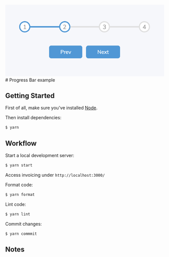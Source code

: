 <div align="center" >
  <img src="social.png" alt="firebase" title="firebase" width="600px" />
</div>
# Progress Bar example

## Getting Started

First of all, make sure you&#39;ve installed [Node](https://nodejs.org).

Then install dependencies:

```bash
$ yarn
```

## Workflow

Start a local development server:

```bash
$ yarn start
```

Access invoicing under `http://localhost:3000/`

Format code:

```bash
$ yarn format
```

Lint code:

```bash
$ yarn lint
```

Commit changes:

```bash
$ yarn commmit
```

## Notes
